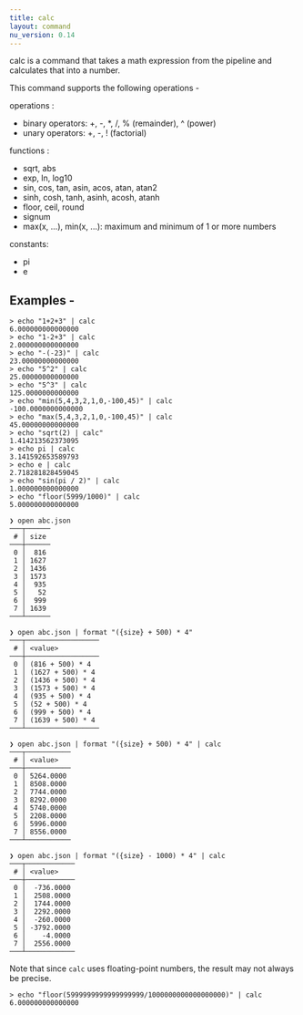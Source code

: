 ```yaml
---
title: calc
layout: command
nu_version: 0.14
---
```


calc is a command that takes a math expression from the pipeline and calculates that into a number.

This command supports the following operations -

operations :
* binary operators: +, -, *, /, % (remainder), ^ (power)
* unary operators: +, -, ! (factorial)

functions :
* sqrt, abs
* exp, ln, log10
* sin, cos, tan, asin, acos, atan, atan2
* sinh, cosh, tanh, asinh, acosh, atanh
* floor, ceil, round
* signum
* max(x, ...), min(x, ...): maximum and minimum of 1 or more numbers

constants:
* pi
* e

## Examples -

```
> echo "1+2+3" | calc
6.000000000000000
> echo "1-2+3" | calc
2.000000000000000
> echo "-(-23)" | calc
23.00000000000000
> echo "5^2" | calc
25.00000000000000
> echo "5^3" | calc
125.0000000000000
> echo "min(5,4,3,2,1,0,-100,45)" | calc
-100.0000000000000
> echo "max(5,4,3,2,1,0,-100,45)" | calc
45.00000000000000
> echo "sqrt(2) | calc"
1.414213562373095
> echo pi | calc
3.141592653589793
> echo e | calc
2.718281828459045
> echo "sin(pi / 2)" | calc
1.000000000000000
> echo "floor(5999/1000)" | calc
5.000000000000000
```

```
❯ open abc.json
───┬──────
 # │ size
───┼──────
 0 │  816
 1 │ 1627
 2 │ 1436
 3 │ 1573
 4 │  935
 5 │   52
 6 │  999
 7 │ 1639
───┴──────

❯ open abc.json | format "({size} + 500) * 4"
───┬──────────────────
 # │ <value>
───┼──────────────────
 0 │ (816 + 500) * 4
 1 │ (1627 + 500) * 4
 2 │ (1436 + 500) * 4
 3 │ (1573 + 500) * 4
 4 │ (935 + 500) * 4
 5 │ (52 + 500) * 4
 6 │ (999 + 500) * 4
 7 │ (1639 + 500) * 4
───┴──────────────────

❯ open abc.json | format "({size} + 500) * 4" | calc
───┬───────────
 # │ <value>
───┼───────────
 0 │ 5264.0000
 1 │ 8508.0000
 2 │ 7744.0000
 3 │ 8292.0000
 4 │ 5740.0000
 5 │ 2208.0000
 6 │ 5996.0000
 7 │ 8556.0000
───┴───────────

❯ open abc.json | format "({size} - 1000) * 4" | calc
───┬────────────
 # │ <value>
───┼────────────
 0 │  -736.0000
 1 │  2508.0000
 2 │  1744.0000
 3 │  2292.0000
 4 │  -260.0000
 5 │ -3792.0000
 6 │    -4.0000
 7 │  2556.0000
───┴────────────
```

Note that since `calc` uses floating-point numbers, the result may not always be precise.

```
> echo "floor(5999999999999999999/1000000000000000000)" | calc
6.000000000000000
```
